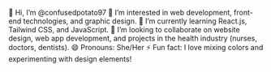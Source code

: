👋 Hi, I’m @confusedpotato97
👀 I’m interested in web development, front-end technologies, and graphic design.
🌱 I’m currently learning React.js, Tailwind CSS, and JavaScript.
💞️ I’m looking to collaborate on website design, web app development, and projects in the health industry (nurses, doctors, dentists).
😄 Pronouns: She/Her
⚡ Fun fact: I love mixing colors and experimenting with design elements!

<!---
confusedpotato97/confusedpotato97 is a ✨ special ✨ repository because its `README.md` (this file) appears on your GitHub profile.
You can click the Preview link to take a look at your changes.
--->
